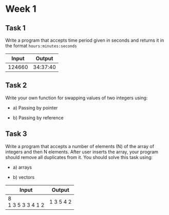 # Week 1

## Task 1

Write a program that accepts time period given in seconds and returns it in the format `hours:minutes:seconds`

| Input  | Output   |
| ------ | -------- |
| 124660 | 34:37:40 |

## Task 2

Write your own function for swapping values of two integers using:

- a) Passing by pointer

- b) Passing by reference

## Task 3

Write a program that accepts a number of elements (N) of the array of integers and then N elements. After user inserts the array, your program should remove all duplicates from it. You should solve this task using:

- a) arrays

- b) vectors

| Input                 | Output    |
| --------------------- | --------- |
| 8<br/>1 3 5 3 3 4 1 2 | 1 3 5 4 2 |

